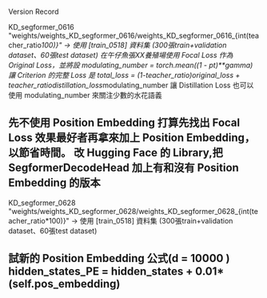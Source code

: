 Version Record

KD_segformer_0616
"weights/weights_KD_segformer_0616/weights_KD_segformer_0616_{int(teacher_ratio*100)}"
->
使用 [train_0518] 資料集 (300張train+validation dataset、60張test dataset)
在午仔魚張XX養殖場使用 Focal Loss 作為 Original Loss，並將設 modulating_number = torch.mean((1 - pt)**gamma)
讓 Criterion 的完整 Loss 是 total_loss = (1-teacher_ratio)*original_loss + teacher_ratio*distillation_loss*modulating_number
讓 Distillation Loss 也可以使用 modulating_number 來關注少數的水花語義

先不使用 Position Embedding
打算先找出 Focal Loss 效果最好者再拿來加上 Position Embedding，以節省時間。
改 Hugging Face 的 Library,把 SegformerDecodeHead 加上有和沒有 Position Embedding 的版本
--------------------------------------------------------
KD_segformer_0628
"weights/weights_KD_segformer_0628/weights_KD_segformer_0628_{int(teacher_ratio*100)}"
->
使用 [train_0518] 資料集 (300張train+validation dataset、60張test dataset)

試新的 Position Embedding 公式(d = 10000 )
hidden_states_PE = hidden_states + 0.01*(self.pos_embedding)
--------------------------------------------------------
